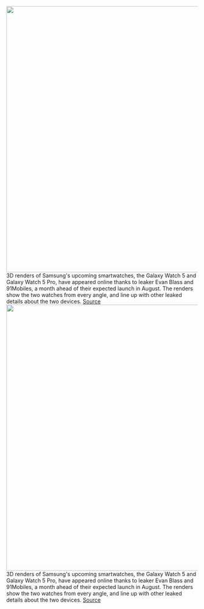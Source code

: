 <img src='https://cdn.vox-cdn.com/thumbor/Mh2nb5q1W56NGag6-EBXeuhF7M0=/0x0:1200x800/1200x800/filters:focal(504x304:696x496)/cdn.vox-cdn.com/uploads/chorus_image/image/71055579/ezgif_1_b643bcaaab.0.jpg' width='700px' /><br/>
3D renders of Samsung's upcoming smartwatches, the Galaxy Watch 5 and Galaxy Watch 5 Pro, have appeared online thanks to leaker Evan Blass and 91Mobiles, a month ahead of their expected launch in August. The renders show the two watches from every angle, and line up with other leaked details about the two devices.
<a href='https://www.theverge.com/2022/7/7/23197992/samsung-galaxy-watch-5-leaked-renders-evan-blass'> Source <a/><img src='https://cdn.vox-cdn.com/thumbor/Mh2nb5q1W56NGag6-EBXeuhF7M0=/0x0:1200x800/1200x800/filters:focal(504x304:696x496)/cdn.vox-cdn.com/uploads/chorus_image/image/71055579/ezgif_1_b643bcaaab.0.jpg' width='700px' /><br/>
3D renders of Samsung's upcoming smartwatches, the Galaxy Watch 5 and Galaxy Watch 5 Pro, have appeared online thanks to leaker Evan Blass and 91Mobiles, a month ahead of their expected launch in August. The renders show the two watches from every angle, and line up with other leaked details about the two devices.
<a href='https://www.theverge.com/2022/7/7/23197992/samsung-galaxy-watch-5-leaked-renders-evan-blass'> Source <a/>